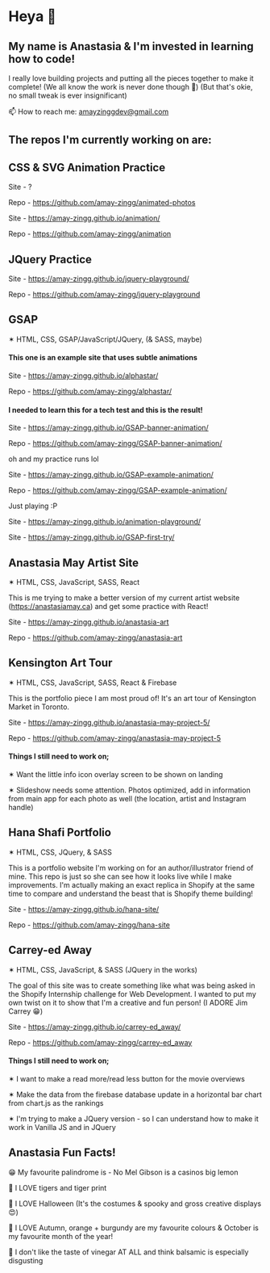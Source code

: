 # Heya 👋

## My name is Anastasia & I'm invested in learning how to code!

I really love building projects and putting all the pieces together to make it complete! (We all know the work is never done though 🤪) (But that's okie, no small tweak is ever insignificant) 

📫 How to reach me: amayzinggdev@gmail.com

## The repos I'm currently working on are: 


## CSS & SVG Animation Practice

Site - ?

Repo - https://github.com/amay-zingg/animated-photos

Site - https://amay-zingg.github.io/animation/

Repo - https://github.com/amay-zingg/animation


## JQuery Practice

Site - https://amay-zingg.github.io/jquery-playground/

Repo - https://github.com/amay-zingg/jquery-playground

## GSAP
✶ HTML, CSS, GSAP/JavaScript/JQuery, (& SASS, maybe)

#### This one is an example site that uses subtle animations

Site - https://amay-zingg.github.io/alphastar/

Repo - https://github.com/amay-zingg/alphastar/


#### I needed to learn this for a tech test and this is the result!

Site - https://amay-zingg.github.io/GSAP-banner-animation/

Repo - https://github.com/amay-zingg/GSAP-banner-animation/


oh and my practice runs lol

Site - https://amay-zingg.github.io/GSAP-example-animation/

Repo - https://github.com/amay-zingg/GSAP-example-animation/


Just playing :P

Site - https://amay-zingg.github.io/animation-playground/

Site - https://amay-zingg.github.io/GSAP-first-try/


## Anastasia May Artist Site
✶ HTML, CSS, JavaScript, SASS, React

This is me trying to make a better version of my current artist website (https://anastasiamay.ca) and get some practice with React!

Site - https://amay-zingg.github.io/anastasia-art

Repo - https://github.com/amay-zingg/anastasia-art


## Kensington Art Tour
✶ HTML, CSS, JavaScript, SASS, React & Firebase

This is the portfolio piece I am most proud of! It's an art tour of Kensington Market in Toronto. 

Site - https://amay-zingg.github.io/anastasia-may-project-5/

Repo - https://github.com/amay-zingg/anastasia-may-project-5

#### Things I still need to work on;

✶ Want the little info icon overlay screen to be shown on landing 

✶ Slideshow needs some attention. Photos optimized, add in information from main app for each photo as well (the location, artist and Instagram handle) 


## Hana Shafi Portfolio
✶ HTML, CSS, JQuery, & SASS

This is a portfolio website I'm working on for an author/illustrator friend of mine. This repo is just so she can see how it looks live while I make improvements. I'm actually making an exact replica in Shopify at the same time to compare and understand the beast that is Shopify theme building!

Site - https://amay-zingg.github.io/hana-site/

Repo - https://github.com/amay-zingg/hana-site


## Carrey-ed Away
✶ HTML, CSS, JavaScript, & SASS (JQuery in the works)

The goal of this site was to create something like what was being asked in the Shopify Internship challenge for Web Development. I wanted to put my own twist on it to show that I'm a creative and fun person! (I ADORE Jim Carrey 😁)

Site - https://amay-zingg.github.io/carrey-ed_away/

Repo - https://github.com/amay-zingg/carrey-ed_away

#### Things I still need to work on; 

✶ I want to make a read more/read less button for the movie overviews

✶ Make the data from the firebase database update in a horizontal bar chart from chart.js as the rankings

✶ I'm trying to make a JQuery version - so I can understand how to make it work in Vanilla JS and in JQuery



## Anastasia Fun Facts!
😁 My favourite palindrome is - No Mel Gibson is a casinos big lemon

🐅 I LOVE tigers and tiger print

🎃 I LOVE Halloween (It's the costumes & spooky and gross creative displays 😍)

🍁 I LOVE Autumn, orange + burgundy are my favourite colours & October is my favourite month of the year!

🤢 I don't like the taste of vinegar AT ALL and think balsamic is especially disgusting
